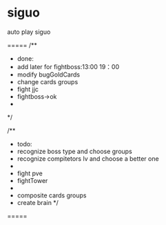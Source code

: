 siguo
=====

auto play siguo

=====
/**
 * done: 
 * add later for fightboss:13:00 19：00
 * modify bugGoldCards
 * change cards groups
 * fight jjc
 * fightboss->ok
 * 
 */

/**
 * todo:
 * recognize boss type and choose groups
 * recognize compitetors lv and choose a better one
 * 
 * fight pve
 * fightTower
 * 
 * composite cards groups
 * create brain
 */

=====